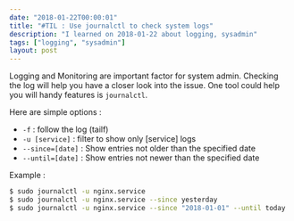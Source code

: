 ```yaml
---
date: "2018-01-22T00:00:01"
title: "#TIL : Use journalctl to check system logs"
description: "I learned on 2018-01-22 about logging, sysadmin"
tags: ["logging", "sysadmin"]
layout: post
---
```



Logging and Monitoring are important factor for system admin. Checking the log will help you have a closer look into the issue. One tool could help you will handy features is `journalctl`.

Here are simple options :

- `-f` : follow the log (tailf)
- `-u [service]` : filter to show only [service] logs
- `--since=[date]` : Show entries not older than the specified date
- `--until=[date]` : Show entries not newer than the specified date 

Example :

```bash
$ sudo journalctl -u nginx.service
$ sudo journalctl -u nginx.service --since yesterday
$ sudo journalctl -u nginx.service --since "2018-01-01" --until today
```
